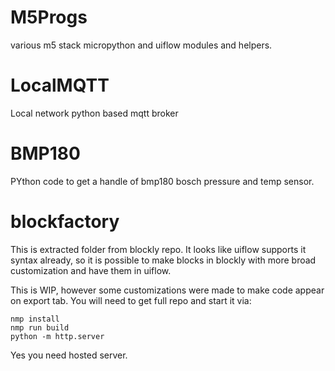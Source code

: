 # M5Progs
various m5 stack micropython and uiflow modules and helpers.

# LocalMQTT
Local network python based mqtt broker

# BMP180
PYthon code to get a handle of bmp180 bosch pressure and temp sensor.

# blockfactory
This is extracted folder from blockly repo. It looks like uiflow supports it syntax already, so it is possible to make blocks in blockly with more broad customization and have them in uiflow.


This is WIP, however some customizations were made to make code appear on export tab.
You will need to get full repo and start it via:
```
nmp install
nmp run build
python -m http.server
```

Yes you need hosted server.